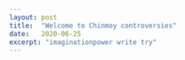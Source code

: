 ```yaml
---
layout: post
title:  "Welcome to Chinmoy controversies"
date:   2020-06-25
excerpt: "imaginationpower write try"
---
```

